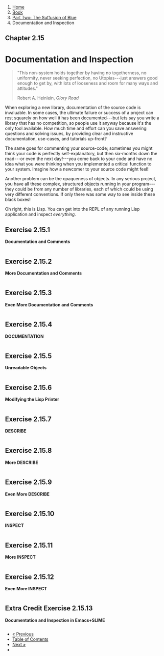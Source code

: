 <ol class="breadcrumb">
  <li><a href="/">Home</a></li>
  <li><a href="/book/">Book</a></li>
  <li><a href="/book/2-0-0-overview/">Part Two: The Suffusion of Blue</a></li>
  <li class="active">Documentation and Inspection</li>
</ol>

## Chapter 2.15

# Documentation and Inspection

> "This non-system holds together by having no togetherness, no uniformity, never seeking perfection, no Utopias---just answers good enough to get by, with lots of looseness and room for many ways and attitudes."
> <footer>Robert A. Heinlein, <em>Glory Road</em></footer>

When exploring a new library, documentation of the source code is invaluable.  In some cases, the ultimate failure or success of a project can rest squarely on how well it has been documented---but lets say you write a library that has no competition, so people use it anyway because it's the only tool available.  How much time and effort can you save answering questions and solving issues, by providing clear and instructive documentation, use-cases, and tutorials up-front?

The same goes for commenting your source-code; sometimes you might think your code is perfectly self-explanatory, but then six-months down the road---or even the next day!---you come back to your code and have no idea what you were thinking when you implemented a critical function to your system.  Imagine how a newcomer to your source code might feel!

Another problem can be the opaqueness of objects. In any serious project, you have all these complex, structured objects running in your program---they could be from any number of libraries, each of which could be using very different conventions.  If only there was some way to see inside these black boxes!

Oh right, this is Lisp.  You can get into the REPL of any running Lisp application and inspect *everything*.

## Exercise 2.15.1

**Documentation and Comments**

```lisp

```

## Exercise 2.15.2

**More Documentation and Comments**

```lisp

```

## Exercise 2.15.3

**Even More Documentation and Comments**

```lisp

```

## Exercise 2.15.4

**DOCUMENTATION**

```lisp

```

## Exercise 2.15.5

**Unreadable Objects**

```lisp

```

## Exercise 2.15.6

**Modifying the Lisp Printer**

```lisp

```

## Exercise 2.15.7

**DESCRIBE**

```lisp

```

## Exercise 2.15.8

**More DESCRIBE**

```lisp

```

## Exercise 2.15.9

**Even More DESCRIBE**

```lisp

```

## Exercise 2.15.10

**INSPECT**

```lisp

```

## Exercise 2.15.11

**More INSPECT**

```lisp

```

## Exercise 2.15.12

**Even More INSPECT**

```lisp

```

## Extra Credit Exercise 2.15.13

**Documentation and Inspection in Emacs+SLIME**

```lisp

```

<ul class="pager">
  <li class="previous"><a href="/book/2-14-0-tree-shaker.md">&laquo; Previous</a></li>
  <li><a href="/book/">Table of Contents</a></li>
  <li class="next"><a href="/book/2-16-0-foreign-libs.md">Next &raquo;</a><li>
</ul>
